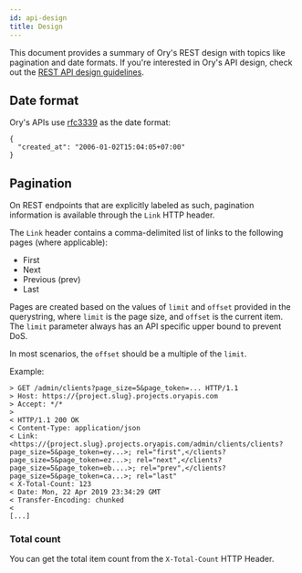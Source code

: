 ```yaml
---
id: api-design
title: Design
---
```


This document provides a summary of Ory's REST design with topics like pagination and date formats. If you're interested in Ory's
API design, check out the [REST API design guidelines](../../open-source/guidelines/rest-api-guidelines).

## Date format

Ory's APIs use [rfc3339](https://tools.ietf.org/html/rfc3339) as the date format:

```
{
  "created_at": "2006-01-02T15:04:05+07:00"
}
```

## Pagination

On REST endpoints that are explicitly labeled as such, pagination information is available through the `Link` HTTP header.

The `Link` header contains a comma-delimited list of links to the following pages (where applicable):

- First
- Next
- Previous (prev)
- Last

Pages are created based on the values of `limit` and `offset` provided in the querystring, where `limit` is the page size, and
`offset` is the current item. The `limit` parameter always has an API specific upper bound to prevent DoS.

In most scenarios, the `offset` should be a multiple of the `limit`.

Example:

```
> GET /admin/clients?page_size=5&page_token=... HTTP/1.1
> Host: https://{project.slug}.projects.oryapis.com
> Accept: */*
>
< HTTP/1.1 200 OK
< Content-Type: application/json
< Link: <https://{project.slug}.projects.oryapis.com/admin/clients/clients?page_size=5&page_token=ey...>; rel="first",</clients?page_size=5&page_token=ez...>; rel="next",</clients?page_size=5&page_token=eb....>; rel="prev",</clients?page_size=5&page_token=ca...>; rel="last"
< X-Total-Count: 123
< Date: Mon, 22 Apr 2019 23:34:29 GMT
< Transfer-Encoding: chunked
<
[...]
```

### Total count

You can get the total item count from the `X-Total-Count` HTTP Header.
